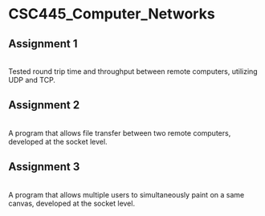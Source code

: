 # CSC445_Computer_Networks
 
<h2>Assignment 1</h2><br>
Tested round trip time and throughput between remote computers, utilizing UDP and TCP.

<h2>Assignment 2</h2><br>
A program that allows file transfer between two remote computers, developed at the socket level.

<h2>Assignment 3</h2><br>
A program that allows multiple users to simultaneously paint on a same canvas, developed at the socket level.
